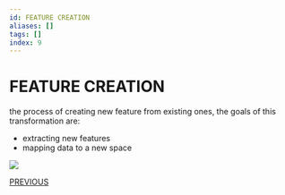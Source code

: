 ```yaml
---
id: FEATURE CREATION
aliases: []
tags: []
index: 9
---
```


# FEATURE CREATION

the process of creating new feature from existing ones, the goals of this transformation are:

- extracting new features
- mapping data to a new space

![](Pasted_image_20240107163800.png)


[PREVIOUS](SAMPLING.md)
